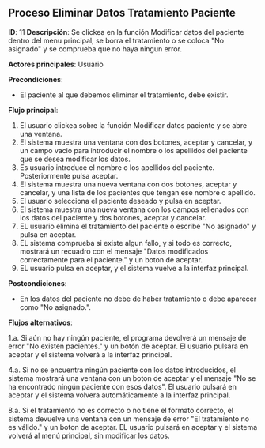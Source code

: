 ## Proceso Eliminar Datos Tratamiento Paciente

**ID**: 11
**Descripción**: Se clickea en la función Modificar datos del paciente dentro del menu principal, se borra el tratamiento o se coloca "No asignado" y se comprueba que no haya ningun error.

**Actores principales**: Usuario

**Precondiciones**:
* El paciente al que debemos eliminar el tratamiento, debe existir.

**Flujo principal**:
1. El usuario clickea sobre la función Modificar datos paciente y se abre una ventana.
1. El sistema muestra una ventana con dos botones, aceptar y cancelar, y un campo vacio para introducir el nombre o los apellidos del paciente que se desea modificar los datos.  
1. Es usuario introduce el nombre o los apellidos del paciente. Posteriormente pulsa aceptar.
1. El sistema muestra una nueva ventana con dos botones, aceptar y cancelar, y una lista de los pacientes que tengan ese nombre o apellido.
1. El usuario selecciona el paciente deseado y pulsa en aceptar.
1. El sistema muestra una nueva ventana con los campos rellenados con los datos del paciente y dos botones, aceptar y cancelar.
1. EL usuario elimina el tratamiento del paciente o escribe "No asignado" y pulsa en aceptar.
1. EL sistema comprueba si existe algun fallo, y si todo es correcto, mostrará un recuadro con el mensaje "Datos modificados correctamente para el paciente." y un boton de aceptar.
1. EL usuario pulsa en aceptar, y el sistema vuelve a la interfaz principal.
 
**Postcondiciones**:

* En los datos del paciente no debe de haber tratamiento o debe aparecer como "No asignado.".

**Flujos alternativos**:

1.a. Si aún no hay ningún paciente, el programa devolverá un mensaje de error "No existen pacientes." y un botón de aceptar. El usuario pulsara en aceptar y el sistema volverá a la interfaz principal.

4.a. Si no se encuentra ningún paciente con los datos introducidos, el sistema mostrará una ventana con un boton de aceptar y el mensaje "No se ha encontrado ningún paciente con esos datos". El usuario pulsará en aceptar y el sistema volvera automáticamente a la interfaz principal.   

8.a. Si el tratamiento no es correcto o no tiene el formato correcto, el sistema devuelve una ventana con un mensaje de error "El tratamiento no es válido." y un boton de aceptar. EL usuario pulsará en aceptar y el sistema volverá al menú principal, sin modificar los datos.   
